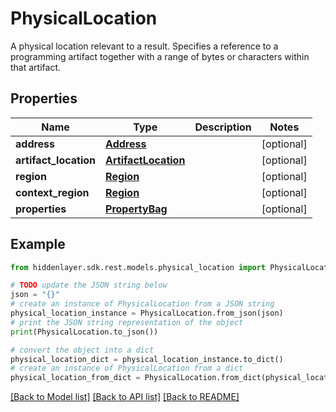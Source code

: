 # PhysicalLocation

A physical location relevant to a result. Specifies a reference to a programming artifact together with a range of bytes or characters within that artifact.

## Properties

Name | Type | Description | Notes
------------ | ------------- | ------------- | -------------
**address** | [**Address**](Address.md) |  | [optional] 
**artifact_location** | [**ArtifactLocation**](ArtifactLocation.md) |  | [optional] 
**region** | [**Region**](Region.md) |  | [optional] 
**context_region** | [**Region**](Region.md) |  | [optional] 
**properties** | [**PropertyBag**](PropertyBag.md) |  | [optional] 

## Example

```python
from hiddenlayer.sdk.rest.models.physical_location import PhysicalLocation

# TODO update the JSON string below
json = "{}"
# create an instance of PhysicalLocation from a JSON string
physical_location_instance = PhysicalLocation.from_json(json)
# print the JSON string representation of the object
print(PhysicalLocation.to_json())

# convert the object into a dict
physical_location_dict = physical_location_instance.to_dict()
# create an instance of PhysicalLocation from a dict
physical_location_from_dict = PhysicalLocation.from_dict(physical_location_dict)
```
[[Back to Model list]](../README.md#documentation-for-models) [[Back to API list]](../README.md#documentation-for-api-endpoints) [[Back to README]](../README.md)



